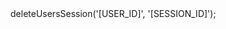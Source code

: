 <?php

use Appwrite\Client;
use Appwrite\Services\Users;

$client = new Client();

$client
    setProject('')
    setKey('')
;

$users = new Users($client);

$result = $users->deleteUsersSession('[USER_ID]', '[SESSION_ID]');